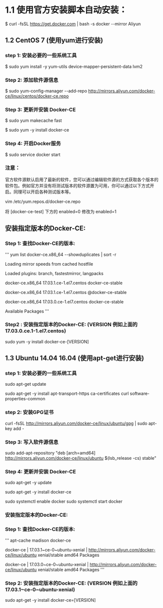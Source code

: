 1.1 使用官方安装脚本自动安装：
================================

$ curl -fsSL https://get.docker.com | bash -s docker --mirror Aliyun




1.2 CentOS 7 (使用yum进行安装)
--------------------------------
### step 1: 安装必要的一些系统工具

$ sudo yum install -y yum-utils device-mapper-persistent-data lvm2

### Step 2: 添加软件源信息

$ sudo yum-config-manager --add-repo http://mirrors.aliyun.com/docker-ce/linux/centos/docker-ce.repo

### Step 3: 更新并安装 Docker-CE

$ sudo yum makecache fast

$ sudo yum -y install docker-ce

### Step 4: 开启Docker服务

$ sudo service docker start

### 注意：

 官方软件源默认启用了最新的软件，您可以通过编辑软件源的方式获取各个版本的软件包。例如官方并没有将测试版本的软件源置为可用，你可以通过以下方式开启。同理可以开启各种测试版本等。

 vim /etc/yum.repos.d/docker-ce.repo

 将 [docker-ce-test] 下方的 enabled=0 修改为 enabled=1

## 安装指定版本的Docker-CE:




### Step 1: 查找Docker-CE的版本:

'''
   yum list docker-ce.x86_64 --showduplicates | sort -r

   Loading mirror speeds from cached hostfile

   Loaded plugins: branch, fastestmirror, langpacks

   docker-ce.x86_64            17.03.1.ce-1.el7.centos            docker-ce-stable

   docker-ce.x86_64            17.03.1.ce-1.el7.centos            @docker-ce-stable

   docker-ce.x86_64            17.03.0.ce-1.el7.centos            docker-ce-stable

   Available Packages
'''

### Step2 : 安装指定版本的Docker-CE: (VERSION 例如上面的 17.03.0.ce.1-1.el7.centos)

 sudo yum -y install docker-ce-[VERSION]




1.3 Ubuntu 14.04 16.04 (使用apt-get进行安装)
------------------------------------
### step 1: 安装必要的一些系统工具

sudo apt-get update

sudo apt-get -y install apt-transport-https ca-certificates curl software-properties-common

### step 2: 安装GPG证书

curl -fsSL http://mirrors.aliyun.com/docker-ce/linux/ubuntu/gpg | sudo apt-key add -

### Step 3: 写入软件源信息

sudo add-apt-repository "deb [arch=amd64] http://mirrors.aliyun.com/docker-ce/linux/ubuntu $(lsb_release -cs) stable"

### Step 4: 更新并安装 Docker-CE

sudo apt-get -y update

sudo apt-get -y install docker-ce


sudo systemctl enable docker
sudo systemctl start docker


### 安装指定版本的Docker-CE:

### Step 1: 查找Docker-CE的版本:
'''
  apt-cache madison docker-ce

  docker-ce | 17.03.1~ce-0~ubuntu-xenial | http://mirrors.aliyun.com/docker-ce/linux/ubuntu xenial/stable amd64 Packages

  docker-ce | 17.03.0~ce-0~ubuntu-xenial | http://mirrors.aliyun.com/docker-ce/linux/ubuntu xenial/stable amd64 Packages
'''

### Step 2: 安装指定版本的Docker-CE: (VERSION 例如上面的 17.03.1~ce-0~ubuntu-xenial)

 sudo apt-get -y install docker-ce=[VERSION]